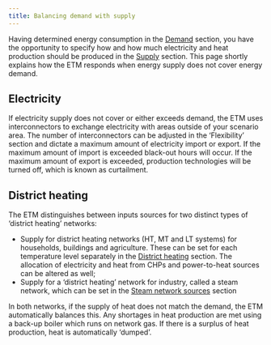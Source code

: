 ```yaml
---
title: Balancing demand with supply
---
```


Having determined energy consumption in the [Demand](https://energytransitionmodel.com/scenario/demand/households/population-and-housing-stock) section, you have the opportunity to specify how and how much electricity and heat production should be produced in the [Supply](https://energytransitionmodel.com/scenario/supply/electricity/coal-plants) section. This page shortly explains how the ETM responds when energy supply does not cover energy demand.

## Electricity
If electricity supply does not cover or either exceeds demand, the ETM uses interconnectors to exchange electricity with areas outside of your scenario area. The number of interconnectors can be adjusted in the ‘Flexibility’ section and dictate a maximum amount of electricity import or export. If the maximum amount of import is exceeded black-out hours will occur. If the maximum amount of export is exceeded, production technologies will be turned off, which is known as curtailment.

## District heating
The ETM distinguishes between inputs sources for two distinct types of ‘district heating’ networks:
* Supply for district heating networks (HT, MT and LT systems) for households, buildings and agriculture. These can be set for each temperature level separately in the [District heating](https://energytransitionmodel.com/scenario/supply/heat/overview-district-heating) section. The allocation of electricity and heat from CHPs and power-to-heat sources can be altered as well;
* Supply for a ‘district heating’ network for industry, called a steam network, which can be set in the [Steam network sources](https://energytransitionmodel.com/scenario/demand/industry/steam-network-sources) section

In both networks, if the supply of heat does not match the demand, the ETM automatically balances this. Any shortages in heat production are met using a back-up boiler which runs on network gas. If there is a surplus of heat production, heat is automatically ‘dumped’.
